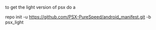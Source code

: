 to get the light version of psx do a

repo init -u https://github.com/PSX-PureSpeed/android_manifest.git -b psx_light
